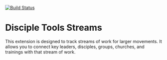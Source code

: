 [![Build Status](https://travis-ci.com/DiscipleTools/disciple-tools-streams.svg?branch=master)](https://travis-ci.com/DiscipleTools/disciple-tools-streams)

# Disciple Tools Streams

This extension is designed to track streams of work for larger movements. It allows you to connect
key leaders, disciples, groups, churches, and trainings with that stream of work.


